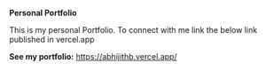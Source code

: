 **Personal Portfolio**

This is my personal Portfolio. 
To connect with me link the below link published in vercel.app

**See my portfolio:**
https://abhijithb.vercel.app/
